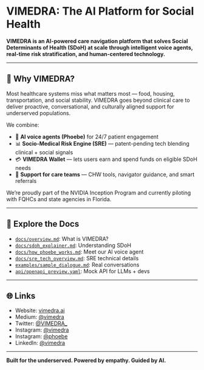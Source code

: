 # VIMEDRA: The AI Platform for Social Health

**VIMEDRA is an AI-powered care navigation platform that solves Social Determinants of Health (SDoH) at scale through intelligent voice agents, real-time risk stratification, and human-centered technology.**

---

## 🚀 Why VIMEDRA?

Most healthcare systems miss what matters most — food, housing, transportation, and social stability. VIMEDRA goes beyond clinical care to deliver proactive, conversational, and culturally aligned support for underserved populations.

We combine:

- 🧠 **AI voice agents (Phoebe)** for 24/7 patient engagement
- 📊 **Socio-Medical Risk Engine (SRE)** — patent-pending tech blending clinical + social signals
- 💳 **VIMEDRA Wallet** — lets users earn and spend funds on eligible SDoH needs
- 🤝 **Support for care teams** — CHW tools, navigator guidance, and smart referrals

We’re proudly part of the NVIDIA Inception Program and currently piloting with FQHCs and state agencies in Florida.

---

## 📁 Explore the Docs

- [`docs/overview.md`](docs/overview.md): What is VIMEDRA?
- [`docs/sdoh_explainer.md`](docs/sdoh_explainer.md): Understanding SDoH
- [`docs/how_phoebe_works.md`](docs/how_phoebe_works.md): Meet our AI voice agent
- [`docs/sre_tech_overview.md`](docs/sre_tech_overview.md): SRE technical details
- [`examples/sample_dialogue.md`](examples/sample_dialogue.md): Real conversations
- [`api/openapi_preview.yaml`](api/openapi_preview.yaml): Mock API for LLMs + devs

---

## 🌐 Links

- Website: [vimedra.ai](https://vimedra.ai)
- Medium: [@vimedra](https://medium.com/@vimedra)
- Twitter: [@VIMEDRA_](https://x.com/VIMEDRA_)
- Instagram: [@vimedra](https://instagram.com/vimedra/)
- Instagram: [@phoebe](https://instagram.com/phoebe.vimedra.ai/)
- LinkedIn: [@vimedra](https://www.linkedin.com/company/vimedra/)

---

**Built for the underserved. Powered by empathy. Guided by AI.**
